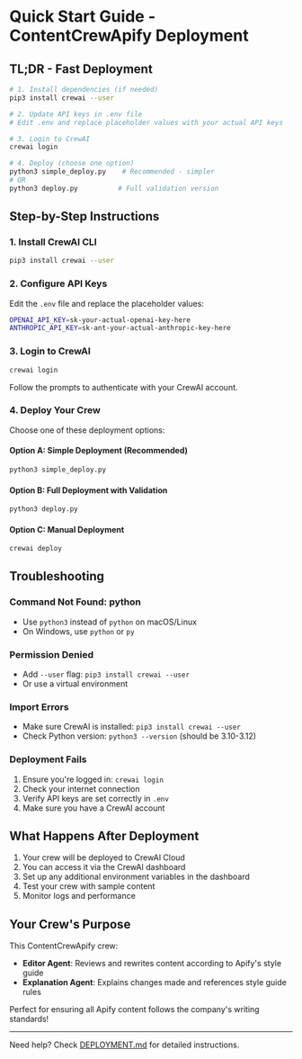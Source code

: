 # Quick Start Guide - ContentCrewApify Deployment

## TL;DR - Fast Deployment

```bash
# 1. Install dependencies (if needed)
pip3 install crewai --user

# 2. Update API keys in .env file
# Edit .env and replace placeholder values with your actual API keys

# 3. Login to CrewAI
crewai login

# 4. Deploy (choose one option)
python3 simple_deploy.py    # Recommended - simpler
# OR
python3 deploy.py          # Full validation version
```

## Step-by-Step Instructions

### 1. Install CrewAI CLI
```bash
pip3 install crewai --user
```

### 2. Configure API Keys
Edit the `.env` file and replace the placeholder values:
```bash
OPENAI_API_KEY=sk-your-actual-openai-key-here
ANTHROPIC_API_KEY=sk-ant-your-actual-anthropic-key-here
```

### 3. Login to CrewAI
```bash
crewai login
```
Follow the prompts to authenticate with your CrewAI account.

### 4. Deploy Your Crew
Choose one of these deployment options:

#### Option A: Simple Deployment (Recommended)
```bash
python3 simple_deploy.py
```

#### Option B: Full Deployment with Validation
```bash
python3 deploy.py
```

#### Option C: Manual Deployment
```bash
crewai deploy
```

## Troubleshooting

### Command Not Found: python
- Use `python3` instead of `python` on macOS/Linux
- On Windows, use `python` or `py`

### Permission Denied
- Add `--user` flag: `pip3 install crewai --user`
- Or use a virtual environment

### Import Errors
- Make sure CrewAI is installed: `pip3 install crewai --user`
- Check Python version: `python3 --version` (should be 3.10-3.12)

### Deployment Fails
1. Ensure you're logged in: `crewai login`
2. Check your internet connection
3. Verify API keys are set correctly in `.env`
4. Make sure you have a CrewAI account

## What Happens After Deployment

1. Your crew will be deployed to CrewAI Cloud
2. You can access it via the CrewAI dashboard
3. Set up any additional environment variables in the dashboard
4. Test your crew with sample content
5. Monitor logs and performance

## Your Crew's Purpose

This ContentCrewApify crew:
- **Editor Agent**: Reviews and rewrites content according to Apify's style guide
- **Explanation Agent**: Explains changes made and references style guide rules

Perfect for ensuring all Apify content follows the company's writing standards!

---

Need help? Check [DEPLOYMENT.md](DEPLOYMENT.md) for detailed instructions.
